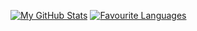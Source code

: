 [![My GitHub Stats](https://github-readme-stats.vercel.app/api?username=giannuzzoexe&show_icons=true&count_private=true&theme=jolly)](https://github.com/giannuzzoexe)
[![Favourite Languages](https://github-readme-stats.vercel.app/api/top-langs/?username=giannuzzoexe&langs_count=8&theme=jolly)](https://github.com/giannuzzoexe)
